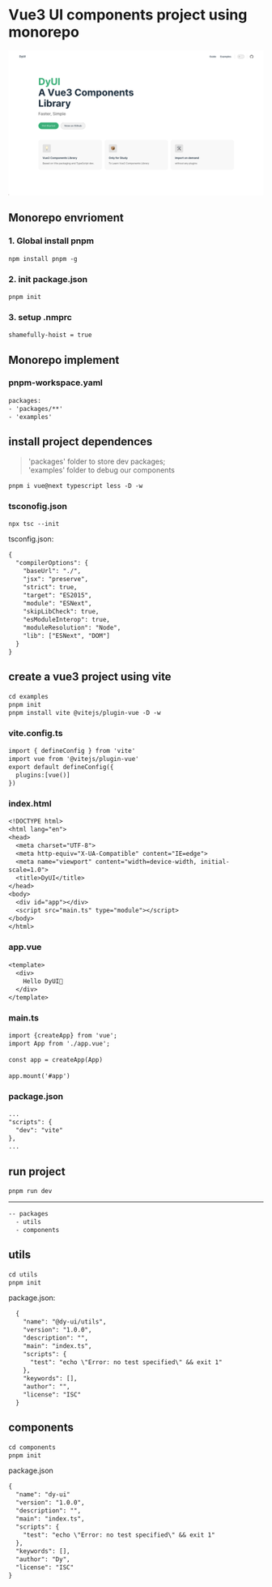 # Vue3 UI components project using monorepo

![Web](./web.png)

## Monorepo envrioment

### 1. Global install pnpm

    npm install pnpm -g

### 2. init package.json

    pnpm init

### 3. setup .nmprc

    shamefully-hoist = true

## Monorepo implement

### pnpm-workspace.yaml

    packages:
    - 'packages/**'
    - 'examples'

## install project dependences

> 'packages' folder to store dev packages; \
> 'examples' folder to debug our components

    pnpm i vue@next typescript less -D -w

### tsconofig.json

    npx tsc --init

tsconfig.json:

    { 
      "compilerOptions": {
        "baseUrl": "./",
        "jsx": "preserve",
        "strict": true,
        "target": "ES2015",
        "module": "ESNext",
        "skipLibCheck": true,
        "esModuleInterop": true,
        "moduleResolution": "Node",
        "lib": ["ESNext", "DOM"]
      }
    }

## create a vue3 project using vite

    cd examples
    pnpm init
    pnpm install vite @vitejs/plugin-vue -D -w

### vite.config.ts

    import { defineConfig } from 'vite'
    import vue from '@vitejs/plugin-vue'
    export default defineConfig({
      plugins:[vue()]
    })

### index.html

    <!DOCTYPE html>
    <html lang="en">
    <head>
      <meta charset="UTF-8">
      <meta http-equiv="X-UA-Compatible" content="IE=edge">
      <meta name="viewport" content="width=device-width, initial-scale=1.0">
      <title>DyUI</title>
    </head>
    <body>
      <div id="app"></div>
      <script src="main.ts" type="module"></script>
    </body>
    </html>

### app.vue

    <template>
      <div>
        Hello DyUI🎨
      </div>
    </template>

### main.ts

    import {createApp} from 'vue';
    import App from './app.vue';

    const app = createApp(App)

    app.mount('#app')

### package.json

    ...
    "scripts": {
      "dev": "vite"
    },
    ...

## run project

    pnpm run dev

---------------------

    -- packages
      - utils
      - components

## utils

    cd utils
    pnpm init

package.json:

      {
        "name": "@dy-ui/utils",
        "version": "1.0.0",
        "description": "",
        "main": "index.ts",
        "scripts": {
          "test": "echo \"Error: no test specified\" && exit 1"
        },
        "keywords": [],
        "author": "",
        "license": "ISC"
      }

## components

    cd components
    pnpm init

package.json

    {
      "name": "dy-ui"
      "version": "1.0.0",
      "description": "",
      "main": "index.ts",
      "scripts": {
        "test": "echo \"Error: no test specified\" && exit 1"
      },
      "keywords": [],
      "author": "Dy",
      "license": "ISC"
    }
